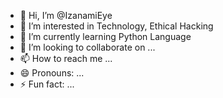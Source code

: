 - 👋 Hi, I’m @IzanamiEye
- 👀 I’m interested in Technology, Ethical Hacking
- 🌱 I’m currently learning Python Language
- 💞️ I’m looking to collaborate on ...
- 📫 How to reach me ...
- 😄 Pronouns: ...
- ⚡ Fun fact: ...

<!---
IzanamiEye/IzanamiEye is a ✨ special ✨ repository because its `README.md` (this file) appears on your GitHub profile.
You can click the Preview link to take a look at your changes.
--->
